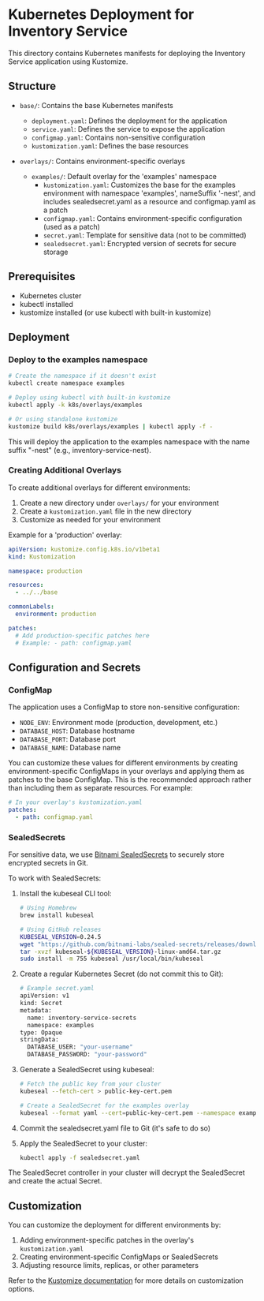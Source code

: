 # Kubernetes Deployment for Inventory Service

This directory contains Kubernetes manifests for deploying the Inventory Service application using Kustomize.

## Structure

- `base/`: Contains the base Kubernetes manifests
  - `deployment.yaml`: Defines the deployment for the application
  - `service.yaml`: Defines the service to expose the application
  - `configmap.yaml`: Contains non-sensitive configuration
  - `kustomization.yaml`: Defines the base resources

- `overlays/`: Contains environment-specific overlays
  - `examples/`: Default overlay for the 'examples' namespace
    - `kustomization.yaml`: Customizes the base for the examples environment with namespace 'examples', nameSuffix '-nest', and includes sealedsecret.yaml as a resource and configmap.yaml as a patch
    - `configmap.yaml`: Contains environment-specific configuration (used as a patch)
    - `secret.yaml`: Template for sensitive data (not to be committed)
    - `sealedsecret.yaml`: Encrypted version of secrets for secure storage

## Prerequisites

- Kubernetes cluster
- kubectl installed
- kustomize installed (or use kubectl with built-in kustomize)

## Deployment

### Deploy to the examples namespace

```bash
# Create the namespace if it doesn't exist
kubectl create namespace examples

# Deploy using kubectl with built-in kustomize
kubectl apply -k k8s/overlays/examples

# Or using standalone kustomize
kustomize build k8s/overlays/examples | kubectl apply -f -
```

This will deploy the application to the examples namespace with the name suffix "-nest" (e.g., inventory-service-nest).

### Creating Additional Overlays

To create additional overlays for different environments:

1. Create a new directory under `overlays/` for your environment
2. Create a `kustomization.yaml` file in the new directory
3. Customize as needed for your environment

Example for a 'production' overlay:

```yaml
apiVersion: kustomize.config.k8s.io/v1beta1
kind: Kustomization

namespace: production

resources:
  - ../../base

commonLabels:
  environment: production

patches:
  # Add production-specific patches here
  # Example: - path: configmap.yaml
```

## Configuration and Secrets

### ConfigMap

The application uses a ConfigMap to store non-sensitive configuration:

- `NODE_ENV`: Environment mode (production, development, etc.)
- `DATABASE_HOST`: Database hostname
- `DATABASE_PORT`: Database port
- `DATABASE_NAME`: Database name

You can customize these values for different environments by creating environment-specific ConfigMaps in your overlays and applying them as patches to the base ConfigMap. This is the recommended approach rather than including them as separate resources. For example:

```yaml
# In your overlay's kustomization.yaml
patches:
  - path: configmap.yaml
```

### SealedSecrets

For sensitive data, we use [Bitnami SealedSecrets](https://github.com/bitnami-labs/sealed-secrets) to securely store encrypted secrets in Git.

To work with SealedSecrets:

1. Install the kubeseal CLI tool:
   ```bash
   # Using Homebrew
   brew install kubeseal

   # Using GitHub releases
   KUBESEAL_VERSION=0.24.5
   wget "https://github.com/bitnami-labs/sealed-secrets/releases/download/v${KUBESEAL_VERSION}/kubeseal-${KUBESEAL_VERSION}-linux-amd64.tar.gz"
   tar -xvzf kubeseal-${KUBESEAL_VERSION}-linux-amd64.tar.gz
   sudo install -m 755 kubeseal /usr/local/bin/kubeseal
   ```

2. Create a regular Kubernetes Secret (do not commit this to Git):
   ```bash
   # Example secret.yaml
   apiVersion: v1
   kind: Secret
   metadata:
     name: inventory-service-secrets
     namespace: examples
   type: Opaque
   stringData:
     DATABASE_USER: "your-username"
     DATABASE_PASSWORD: "your-password"
   ```

3. Generate a SealedSecret using kubeseal:
   ```bash
   # Fetch the public key from your cluster
   kubeseal --fetch-cert > public-key-cert.pem

   # Create a SealedSecret for the examples overlay
   kubeseal --format yaml --cert=public-key-cert.pem --namespace examples < k8s/overlays/examples/secret.yaml > k8s/overlays/examples/sealedsecret.yaml
   ```

4. Commit the sealedsecret.yaml file to Git (it's safe to do so)

5. Apply the SealedSecret to your cluster:
   ```bash
   kubectl apply -f sealedsecret.yaml
   ```

The SealedSecret controller in your cluster will decrypt the SealedSecret and create the actual Secret.

## Customization

You can customize the deployment for different environments by:

1. Adding environment-specific patches in the overlay's `kustomization.yaml`
2. Creating environment-specific ConfigMaps or SealedSecrets
3. Adjusting resource limits, replicas, or other parameters

Refer to the [Kustomize documentation](https://kubectl.docs.kubernetes.io/references/kustomize/) for more details on customization options.

